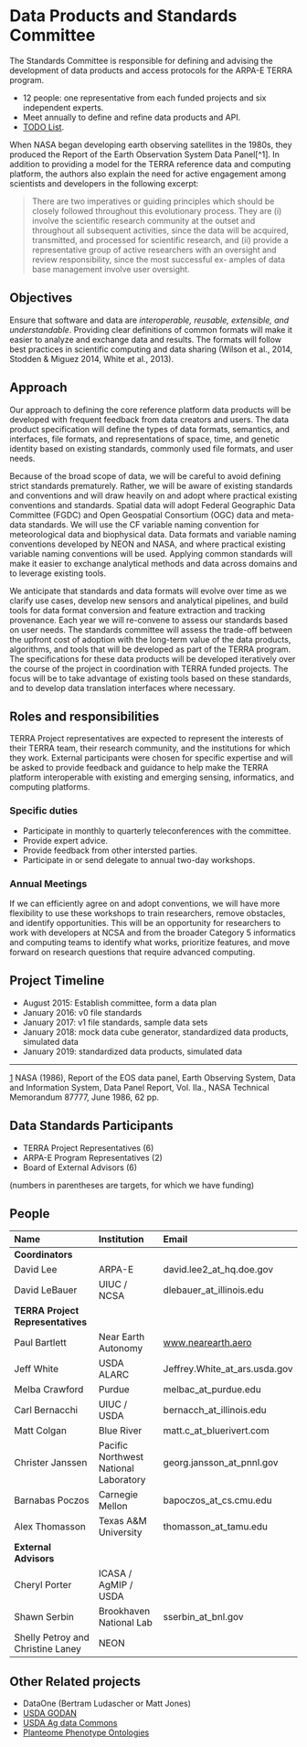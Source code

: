 # Data Products and Standards Committee

The Standards Committee is responsible for defining and advising the development of data products and access protocols for the ARPA-E TERRA program.


* 12 people: one representative from each funded projects and six independent experts. 
* Meet annually to define and refine data products and API. 
* [TODO List](https://github.com/terraref/reference-data/issues). 


When NASA began developing earth observing satellites in the 1980s, they produced the
Report of the Earth Observation System Data Panel[^1]. In addition to providing a model for the TERRA reference data and computing platform, the authors also explain the need for active engagement among scientists and developers in the following excerpt:

> There are two imperatives or guiding principles which should be closely followed throughout this evolutionary process. They are (i) involve the scientific research community at the outset and throughout all subsequent activities, since the data will be acquired, transmitted, and processed for scientific research, and (ii) provide a representative group of active researchers with an oversight and review responsibility, since the most successful ex- amples of data base management involve user oversight.

## Objectives

Ensure that software and data are _interoperable, reusable, extensible, and understandable_. Providing clear definitions of common formats will make it easier to analyze and exchange data and results. The formats will follow best practices in scientific computing and data sharing (Wilson et al., 2014, Stodden & Miguez 2014, White et al., 2013).

## Approach 

Our approach to defining the core reference platform data products will be developed with frequent feedback from data creators and users. The data product specification will define the types of data formats, semantics, and interfaces, file formats, and representations of space, time, and genetic identity based on existing standards, commonly used file formats, and user needs. 

Because of the broad scope of data, we will be careful to avoid defining strict standards prematurely. Rather, we will be aware of existing standards and conventions and will draw heavily on and adopt where practical existing conventions and standards. Spatial data will adopt Federal Geographic Data Committee (FGDC) and Open Geospatial Consortium (OGC) data and meta-data standards. We will use the CF variable naming convention for meteorological data and biophysical data. Data formats and variable naming conventions developed by NEON and NASA, and where practical existing variable naming conventions will be used. Applying common standards will make it easier to exchange analytical methods and data across domains and to leverage existing tools.

We anticipate that standards and data formats will evolve over time as we clarify use cases, develop new sensors and analytical pipelines, and build tools for data format conversion and feature extraction and tracking provenance. Each year we will re-convene to assess our standards based on user needs. The standards committee will assess the trade-off between the upfront cost of adoption with the long-term value of the data products, algorithms, and tools that will be developed as part of the TERRA program. The specifications for these data products will be developed iteratively over the course of the project in coordination with TERRA funded projects. The focus will be to take advantage of existing tools based on these standards, and to develop data translation interfaces where necessary.



## Roles and responsibilities

TERRA Project representatives are expected to represent the interests of their TERRA team, their research community, and the institutions for which they work. External participants were chosen for specific expertise and will be asked to provide feedback and guidance to help make the TERRA platform interoperable with existing and emerging sensing, informatics, and computing platforms. 

### Specific duties

* Participate in monthly to quarterly teleconferences with the committee.
* Provide expert advice.
* Provide feedback from other intersted parties.
* Participate in or send delegate to annual two-day workshops. 


### Annual Meetings

If we can efficiently agree on and adopt conventions, we will have more flexibility to use these workshops to train researchers, remove obstacles, and identify opportunities. This will be an opportunity for researchers to work with developers at NCSA and from the broader Category 5 informatics and computing teams to identify what works, prioritize features, and move forward on research questions that require advanced computing.


## Project Timeline

* August 2015: Establish committee, form a data plan
* January 2016: v0 file standards
* January 2017: v1 file standards, sample data sets
* January 2018: mock data cube generator, standardized data products, simulated data
* January 2019: standardized data products, simulated data

___

[1](http://ntrs.nasa.gov/archive/nasa/casi.ntrs.nasa.gov/19860021622.pdf) NASA (1986), Report of the EOS data panel, Earth Observing System, Data and Information System, Data Panel Report, Vol. IIa., NASA Technical Memorandum 87777, June 1986, 62 pp. 
## Data Standards Participants

* TERRA Project Representatives (6)
* ARPA-E Program Representatives (2)
* Board of External Advisors (6)

(numbers in parentheses are targets, for which we have funding)

## People

| Name | Institution | Email|
|:--|:--|:--|
|**Coordinators** | | | 
| David Lee | ARPA-E | david.lee2_at_hq.doe.gov|
| David LeBauer | UIUC / NCSA | dlebauer_at_illinois.edu|
|**TERRA Project Representatives** | | | 
| Paul Bartlett | Near Earth Autonomy | www.nearearth.aero|
| Jeff White | USDA ALARC | Jeffrey.White_at_ars.usda.gov|
| Melba Crawford | Purdue | melbac_at_purdue.edu|
| Carl Bernacchi | UIUC / USDA | bernacch_at_illinois.edu|
| Matt Colgan | Blue River | matt.c_at_bluerivert.com|
| Christer Janssen | Pacific Northwest National Laboratory | georg.jansson_at_pnnl.gov|
| Barnabas Poczos | Carnegie Mellon | bapoczos_at_cs.cmu.edu|
| Alex Thomasson | Texas A&M University | thomasson_at_tamu.edu|
|**External Advisors** | | | 
| Cheryl Porter| ICASA / AgMIP / USDA |  |
| Shawn Serbin | Brookhaven National Lab | sserbin_at_bnl.gov |
| Shelly Petroy and Christine Laney | NEON | |


## Other Related projects

* DataOne (Bertram Ludascher or Matt Jones)
* [USDA GODAN](http://www-u.ree.usda.gov/godan-background)
* [USDA Ag data Commons](https://data.nal.usda.gov/)
* [Planteome Phenotype Ontologies](http://jaiswallab.cgrb.oregonstate.edu/node/126)
